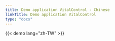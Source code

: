 ```yaml
---
title: Demo application VitalControl - Chinese
linkTitle: Demo application VitalControl
type: "docs"
---
```

{{< demo lang="zh-TW" >}}
